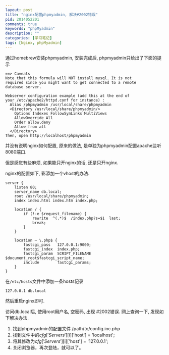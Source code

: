 ```yaml
---
layout: post
title: "nginx配置phpmyadmin, 解决#2002错误"
pid: 2014052201
comments: true
keywords: "phpMyadmin"
description: ""
categories: [学习笔记]
tags: [Nginx, phpMyadmin]
---
```


通过homebrew安装phpmyadmin, 安装完成后, phpmyadmin只给出了下面的提示

    ==> Caveats
    Note that this formula will NOT install mysql. It is not
    required since you might want to get connected to a remote
    database server.

    Webserver configuration example (add this at the end of
    your /etc/apache2/httpd.conf for instance) :
      Alias /phpmyadmin /usr/local/share/phpmyadmin
      <Directory /usr/local/share/phpmyadmin/>
        Options Indexes FollowSymLinks MultiViews
        AllowOverride All
        Order allow,deny
        Allow from all
      </Directory>
    Then, open http://localhost/phpmyadmin

并没有说明nginx如何配置, 原来的做法, 是单独为phpmyadmin配置apache监听8080端口.

但是感觉有些麻烦, 如果能只开nginx的话, 还是只开nginx.

nginx的配置如下, 彩添加一个vhost的办法.

    server {
        listen 80;
        server_name db.local;
        root /usr/local/share/phpmyadmin;
        index index.html index.htm index.php;

        location / {
            if (!-e $request_filename) {
                rewrite  ^(.*)$  /index.php?s=$1  last;
                break;
            }
        }

        location ~ \.php$ {
            fastcgi_pass   127.0.0.1:9000;
            fastcgi_index  index.php;
            fastcgi_param  SCRIPT_FILENAME  $document_root$fastcgi_script_name;
            include        fastcgi_params;
        }
    }

在`/etc/hosts`文件中添加一条hosts记录

    127.0.0.1 db.local

然后重启nginx即可.

访问db.local后, 使用root用户名, 空密码, 出现 #2002错误. 网上查询一下, 发现如下解决办法.

1. 找到phpmyadmin的配置文件 /path/to/config.inc.php
2. 找到文件中的$cfg['Servers'][$i]['host'] = 'localhost';
3. 将其修改为$cfg['Servers'][$i]['host'] = '127.0.0.1';
4. 关闭浏览器，再次登陆，就可以了。